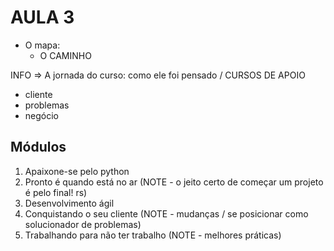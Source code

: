 # AULA 3

- O mapa:
  - O CAMINHO

INFO => A jornada do curso: como ele foi pensado / CURSOS DE APOIO

- cliente
- problemas
- negócio

## Módulos

1. Apaixone-se pelo python
2. Pronto é quando está no ar (NOTE - o jeito certo de começar um projeto é pelo final! rs)
3. Desenvolvimento ágil
4. Conquistando o seu cliente (NOTE - mudanças / se posicionar como solucionador de problemas)
5. Trabalhando para não ter trabalho (NOTE - melhores práticas)
